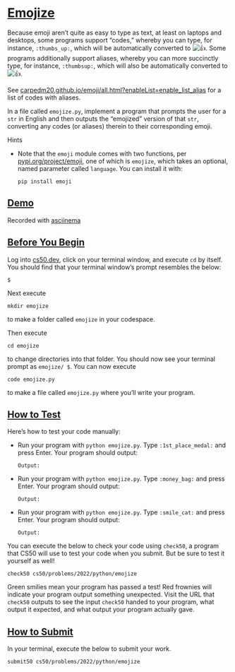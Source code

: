 # [Emojize](#emojize)

Because emoji aren’t quite as easy to type as text, at least on laptops
and desktops, some programs support “codes,” whereby you can type, for
instance, `:thumbs_up:`, which will be automatically converted to
![👍](https://twemoji.maxcdn.com/v/14.0.2/72x72/1f44d.png). Some
programs additionally support aliases, whereby you can more succinctly
type, for instance, `:thumbsup:`, which will also be automatically
converted to ![👍](https://twemoji.maxcdn.com/v/14.0.2/72x72/1f44d.png).

See
[carpedm20.github.io/emoji/all.html?enableList=enable_list_alias](https://carpedm20.github.io/emoji/all.html?enableList=enable_list_alias)
for a list of codes with aliases.

In a file called `emojize.py`, implement a program that prompts the user
for a `str` in English and then outputs the “emojized” version of that
`str`, converting any codes (or aliases) therein to their corresponding
emoji.

Hints

- Note that the `emoji` module comes with two functions, per
  [pypi.org/project/emoji](https://pypi.org/project/emoji/), one of
  which is `emojize`, which takes an optional, named parameter called
  `language`. You can install it with:
  ``` highlight
  pip install emoji
  ```

## [Demo](#demo)

Recorded with [asciinema](https://asciinema.org)

## [Before You Begin](#before-you-begin)

Log into [cs50.dev](https://cs50.dev/), click on your terminal window,
and execute `cd` by itself. You should find that your terminal window’s
prompt resembles the below:

``` highlight
$
```

Next execute

``` highlight
mkdir emojize
```

to make a folder called `emojize` in your codespace.

Then execute

``` highlight
cd emojize
```

to change directories into that folder. You should now see your terminal
prompt as `emojize/ $`. You can now execute

``` highlight
code emojize.py
```

to make a file called `emojize.py` where you’ll write your program.

## [How to Test](#how-to-test)

Here’s how to test your code manually:

- Run your program with `python emojize.py`. Type `:1st_place_medal:`
  and press Enter. Your program should output:
  ``` highlight
  Output:
  ```
- Run your program with `python emojize.py`. Type `:money_bag:` and
  press Enter. Your program should output:
  ``` highlight
  Output:
  ```
- Run your program with `python emojize.py`. Type `:smile_cat:` and
  press Enter. Your program should output:
  ``` highlight
  Output:
  ```

You can execute the below to check your code using `check50`, a program
that CS50 will use to test your code when you submit. But be sure to
test it yourself as well!

``` highlight
check50 cs50/problems/2022/python/emojize
```

Green smilies mean your program has passed a test! Red frownies will
indicate your program output something unexpected. Visit the URL that
`check50` outputs to see the input `check50` handed to your program,
what output it expected, and what output your program actually gave.

## [How to Submit](#how-to-submit)

In your terminal, execute the below to submit your work.

``` highlight
submit50 cs50/problems/2022/python/emojize
```
